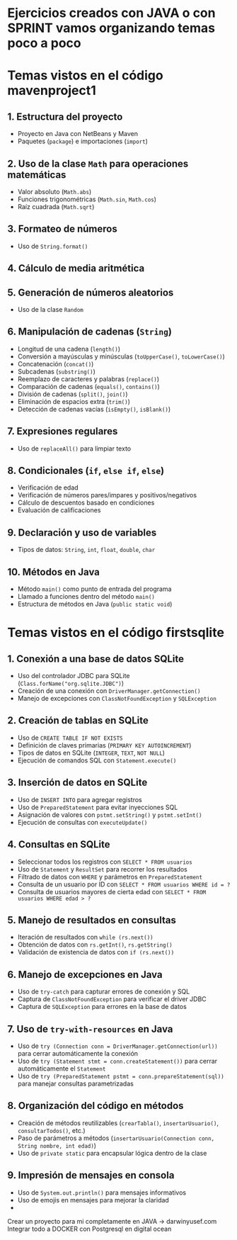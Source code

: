 # Ejercicios creados con JAVA o con SPRINT vamos organizando temas poco a poco

# Temas vistos en el código mavenproject1

## 1. Estructura del proyecto  
- Proyecto en Java con NetBeans y Maven  
- Paquetes (`package`) e importaciones (`import`)  

## 2. Uso de la clase `Math` para operaciones matemáticas  
- Valor absoluto (`Math.abs`)  
- Funciones trigonométricas (`Math.sin`, `Math.cos`)  
- Raíz cuadrada (`Math.sqrt`)  

## 3. Formateo de números  
- Uso de `String.format()`  

## 4. Cálculo de media aritmética  

## 5. Generación de números aleatorios  
- Uso de la clase `Random`  

## 6. Manipulación de cadenas (`String`)  
- Longitud de una cadena (`length()`)  
- Conversión a mayúsculas y minúsculas (`toUpperCase()`, `toLowerCase()`)  
- Concatenación (`concat()`)  
- Subcadenas (`substring()`)  
- Reemplazo de caracteres y palabras (`replace()`)  
- Comparación de cadenas (`equals()`, `contains()`)  
- División de cadenas (`split()`, `join()`)  
- Eliminación de espacios extra (`trim()`)  
- Detección de cadenas vacías (`isEmpty()`, `isBlank()`)  

## 7. Expresiones regulares  
- Uso de `replaceAll()` para limpiar texto  

## 8. Condicionales (`if`, `else if`, `else`)  
- Verificación de edad  
- Verificación de números pares/impares y positivos/negativos  
- Cálculo de descuentos basado en condiciones  
- Evaluación de calificaciones  

## 9. Declaración y uso de variables  
- Tipos de datos: `String`, `int`, `float`, `double`, `char`  

## 10. Métodos en Java  
- Método `main()` como punto de entrada del programa  
- Llamado a funciones dentro del método `main()`  
- Estructura de métodos en Java (`public static void`)  




# Temas vistos en el código firstsqlite

## 1. Conexión a una base de datos SQLite  
- Uso del controlador JDBC para SQLite (`Class.forName("org.sqlite.JDBC")`)  
- Creación de una conexión con `DriverManager.getConnection()`  
- Manejo de excepciones con `ClassNotFoundException` y `SQLException`  

## 2. Creación de tablas en SQLite  
- Uso de `CREATE TABLE IF NOT EXISTS`  
- Definición de claves primarias (`PRIMARY KEY AUTOINCREMENT`)  
- Tipos de datos en SQLite (`INTEGER`, `TEXT`, `NOT NULL`)  
- Ejecución de comandos SQL con `Statement.execute()`  

## 3. Inserción de datos en SQLite  
- Uso de `INSERT INTO` para agregar registros  
- Uso de `PreparedStatement` para evitar inyecciones SQL  
- Asignación de valores con `pstmt.setString()` y `pstmt.setInt()`  
- Ejecución de consultas con `executeUpdate()`  

## 4. Consultas en SQLite  
- Seleccionar todos los registros con `SELECT * FROM usuarios`  
- Uso de `Statement` y `ResultSet` para recorrer los resultados  
- Filtrado de datos con `WHERE` y parámetros en `PreparedStatement`  
- Consulta de un usuario por ID con `SELECT * FROM usuarios WHERE id = ?`  
- Consulta de usuarios mayores de cierta edad con `SELECT * FROM usuarios WHERE edad > ?`  

## 5. Manejo de resultados en consultas  
- Iteración de resultados con `while (rs.next())`  
- Obtención de datos con `rs.getInt()`, `rs.getString()`  
- Validación de existencia de datos con `if (rs.next())`  

## 6. Manejo de excepciones en Java  
- Uso de `try-catch` para capturar errores de conexión y SQL  
- Captura de `ClassNotFoundException` para verificar el driver JDBC  
- Captura de `SQLException` para errores en la base de datos  

## 7. Uso de `try-with-resources` en Java  
- Uso de `try (Connection conn = DriverManager.getConnection(url))` para cerrar automáticamente la conexión  
- Uso de `try (Statement stmt = conn.createStatement())` para cerrar automáticamente el `Statement`  
- Uso de `try (PreparedStatement pstmt = conn.prepareStatement(sql))` para manejar consultas parametrizadas  

## 8. Organización del código en métodos  
- Creación de métodos reutilizables (`crearTabla()`, `insertarUsuario()`, `consultarTodos()`, etc.)  
- Paso de parámetros a métodos (`insertarUsuario(Connection conn, String nombre, int edad)`)  
- Uso de `private static` para encapsular lógica dentro de la clase  

## 9. Impresión de mensajes en consola  
- Uso de `System.out.println()` para mensajes informativos  
- Uso de emojis en mensajes para mejorar la claridad
- 

Crear un proyecto para mi completamente en JAVA -> darwinyusef.com
Integrar todo a DOCKER con Postgresql en digital ocean


